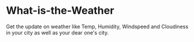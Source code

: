 # What-is-the-Weather
Get the update on weather like Temp, Humidity, Windspeed and Cloudiness in your city as well as your dear one's city.
